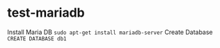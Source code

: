 # test-mariadb
Install Maria DB
`sudo apt-get install mariadb-server`
Create Database
`CREATE DATABASE db1`

